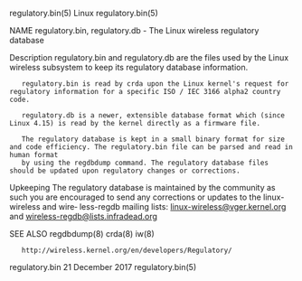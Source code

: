 regulatory.bin(5)							     Linux							     regulatory.bin(5)

NAME
       regulatory.bin, regulatory.db - The Linux wireless regulatory database

Description
       regulatory.bin and regulatory.db are the files used by the Linux wireless subsystem to keep its regulatory database information.

       regulatory.bin is read by crda upon the Linux kernel's request for regulatory information for a specific ISO / IEC 3166 alpha2 country code.

       regulatory.db is a newer, extensible database format which (since Linux 4.15) is read by the kernel directly as a firmware file.

       The regulatory database is kept in a small binary format for size and code efficiency. The regulatory.bin file can be parsed and read in human format
       by using the regdbdump command. The regulatory database files should be updated upon regulatory changes or corrections.

Upkeeping
       The regulatory database is maintained by the community as such you are encouraged to send any corrections or updates to the linux-wireless and wire‐
       less-regdb mailing lists: linux-wireless@vger.kernel.org and wireless-regdb@lists.infradead.org

SEE ALSO
       regdbdump(8) crda(8) iw(8)

       http://wireless.kernel.org/en/developers/Regulatory/

regulatory.bin							       21 December 2017							     regulatory.bin(5)
